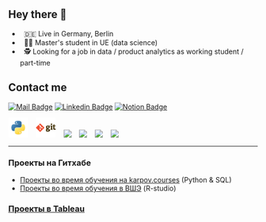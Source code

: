## Hey there 👋
- &nbsp; 🇩🇪 Live in Germany, Berlin
- &nbsp; 🧑‍💻 Master's student in UE (data science)
- &nbsp; 🕵️ Looking for a job in data / product analytics as working student / part-time   

## Contact me
[![Mail Badge](https://img.shields.io/badge/vvankushev%40gmail.com-blue)](vvankushev@gmail.com)
[![Linkedin Badge](https://img.shields.io/badge/-LinkedIn-0e76a8?style=flat-square&logo=Linkedin&logoColor=white)](https://www.linkedin.com/in/vladislav-ankushev)
[![Notion Badge](https://img.shields.io/badge/-LinkedIn-0e76a8?style=flat-square&logo=Linkedin&logoColor=white)](https://www.linkedin.com/in/vladislav-ankushev)




<code><img height="40" src="https://raw.githubusercontent.com/github/explore/80688e429a7d4ef2fca1e82350fe8e3517d3494d/topics/python/python.png"></code><a>&nbsp;&nbsp;&nbsp;</a>
<code><img height="40" src="https://raw.githubusercontent.com/github/explore/80688e429a7d4ef2fca1e82350fe8e3517d3494d/topics/git/git.png"></code><a>&nbsp;&nbsp;&nbsp;</a>
<code><img height="40" src="https://upload.wikimedia.org/wikipedia/commons/2/29/Postgresql_elephant.svg"></code><a>&nbsp;&nbsp;&nbsp;</a>
<code><img height="40" src="https://cdn.worldvectorlogo.com/logos/clickhouse.svg"></code><a>&nbsp;&nbsp;&nbsp;</a>
<code><img height="40" src="https://logos-world.net/wp-content/uploads/2021/10/Tableau-Emblem.png"></code><a>&nbsp;&nbsp;&nbsp;</a>
<code><img height="40" src="https://upload.wikimedia.org/wikipedia/commons/thumb/d/d0/RStudio_logo_flat.svg/1280px-RStudio_logo_flat.svg.png"></code><a>&nbsp;&nbsp;&nbsp;</a>


<hr>

### Проекты на Гитхабе
- <a href="https://github.com/vladank99/Karpov.courses_projects">Проекты во время обучения на karpov.courses</a> (Python & SQL)
- <a href="https://github.com/vladank99/Diploma">Проекты во время обучения в ВШЭ</a> (R-studio)

### <a href= "https://public.tableau.com/app/profile/vladislavankushev"> Проекты в Tableau</a>


